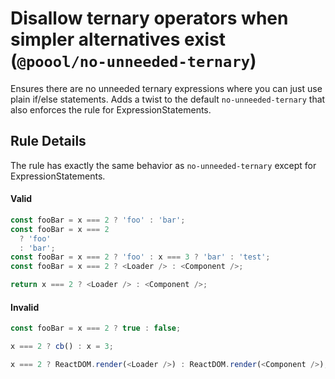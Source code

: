 # Disallow ternary operators when simpler alternatives exist (`@poool/no-unneeded-ternary`)

Ensures there are no unneeded ternary expressions where you can just use plain if/else statements.
Adds a twist to the default `no-unneeded-ternary` that also enforces the rule for ExpressionStatements.

## Rule Details

The rule has exactly the same behavior as `no-unneeded-ternary` except for ExpressionStatements.

#### Valid

```javascript
const fooBar = x === 2 ? 'foo' : 'bar';
const fooBar = x === 2
  ? 'foo'
  : 'bar';
const fooBar = x === 2 ? 'foo' : x === 3 ? 'bar' : 'test';
const fooBar = x === 2 ? <Loader /> : <Component />;

return x === 2 ? <Loader /> : <Component />;
```

#### Invalid

```javascript
const fooBar = x === 2 ? true : false;

x === 2 ? cb() : x = 3;

x === 2 ? ReactDOM.render(<Loader />) : ReactDOM.render(<Component />);
```
